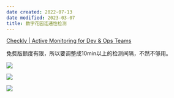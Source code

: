 ```yaml
---
date created: 2022-07-13
date modified: 2023-03-07
title: 数字花园连通性检测
---
```


[Checkly | Active Monitoring for Dev & Ops Teams](https://app.checklyhq.com/)

免费版额度有限，所以要调整成10min以上的检测间隔，不然不够用。

[![](https://api.checklyhq.com/v1/badges/checks/3117d17b-44cf-47ee-a400-68bab9a0c76e?style=flat&theme=default&responseTime=true)](https://oldwinter.top)

[![](https://api.checklyhq.com/v1/badges/checks/0861a3c7-d17c-43e6-a59a-977bc4a87b64?style=flat&theme=default&responseTime=true)](https://notes.oldwinter.top)

[![](https://api.checklyhq.com/v1/badges/checks/895cedb5-dcc4-4495-a53d-62bb5ef178be?style=flat&theme=default&responseTime=true)](https://garden.oldwinter.top)
